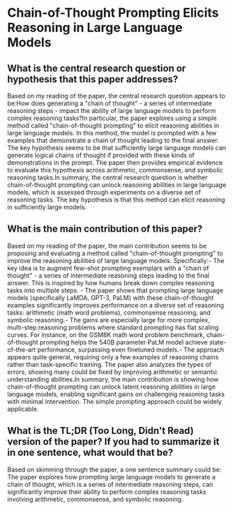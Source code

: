 # Chain-of-Thought Prompting Elicits Reasoning in Large Language Models

## What is the central research question or hypothesis that this paper addresses?

Based on my reading of the paper, the central research question appears to be:How does generating a "chain of thought" - a series of intermediate reasoning steps - impact the ability of large language models to perform complex reasoning tasks?In particular, the paper explores using a simple method called "chain-of-thought prompting" to elicit reasoning abilities in large language models. In this method, the model is prompted with a few examples that demonstrate a chain of thought leading to the final answer. The key hypothesis seems to be that sufficiently large language models can generate logical chains of thought if provided with these kinds of demonstrations in the prompt. The paper then provides empirical evidence to evaluate this hypothesis across arithmetic, commonsense, and symbolic reasoning tasks.In summary, the central research question is whether chain-of-thought prompting can unlock reasoning abilities in large language models, which is assessed through experiments on a diverse set of reasoning tasks. The key hypothesis is that this method can elicit reasoning in sufficiently large models.


## What is the main contribution of this paper?

Based on my reading of the paper, the main contribution seems to be proposing and evaluating a method called "chain-of-thought prompting" to improve the reasoning abilities of large language models. Specifically:- The key idea is to augment few-shot prompting exemplars with a "chain of thought" - a series of intermediate reasoning steps leading to the final answer. This is inspired by how humans break down complex reasoning tasks into multiple steps. - The paper shows that prompting large language models (specifically LaMDA, GPT-3, PaLM) with these chain-of-thought examples significantly improves performance on a diverse set of reasoning tasks: arithmetic (math word problems), commonsense reasoning, and symbolic reasoning.- The gains are especially large for more complex, multi-step reasoning problems where standard prompting has flat scaling curves. For instance, on the GSM8K math word problem benchmark, chain-of-thought prompting helps the 540B parameter PaLM model achieve state-of-the-art performance, surpassing even finetuned models.- The approach appears quite general, requiring only a few examples of reasoning chains rather than task-specific training. The paper also analyzes the types of errors, showing many could be fixed by improving arithmetic or semantic understanding abilities.In summary, the main contribution is showing how chain-of-thought prompting can unlock latent reasoning abilities in large language models, enabling significant gains on challenging reasoning tasks with minimal intervention. The simple prompting approach could be widely applicable.


## What is the TL;DR (Too Long, Didn't Read) version of the paper? If you had to summarize it in one sentence, what would that be?

Based on skimming through the paper, a one sentence summary could be: The paper explores how prompting large language models to generate a chain of thought, which is a series of intermediate reasoning steps, can significantly improve their ability to perform complex reasoning tasks involving arithmetic, commonsense, and symbolic reasoning.
